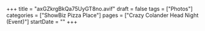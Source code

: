 +++
title = "axGZkrgBkQa75UyGT8no.avif"
draft = false
tags = ["Photos"]
categories = ["ShowBiz Pizza Place"]
pages = ["Crazy Colander Head Night (Event)"]
startDate = ""
+++

